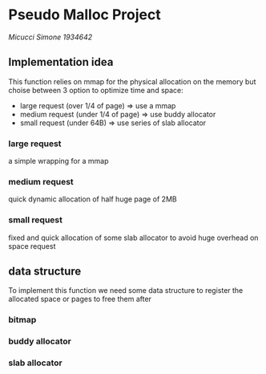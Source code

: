 # Pseudo Malloc Project

*Micucci Simone 1934642*

## Implementation idea
This function relies on mmap for the physical allocation on the memory but choise between 3 option to optimize time and space:
 - large request (over 1/4 of page) => use a mmap
 - medium request (under 1/4 of page) => use buddy allocator
 - small request (under 64B) => use series of slab allocator

### large request
a simple wrapping for a mmap

### medium request
quick dynamic allocation of half huge page of 2MB

### small request
fixed and quick allocation of some slab allocator to avoid huge overhead on space request

## data structure
To implement this function we need some data structure to register the allocated space or pages to free them after

### bitmap


### buddy allocator

### slab allocator
